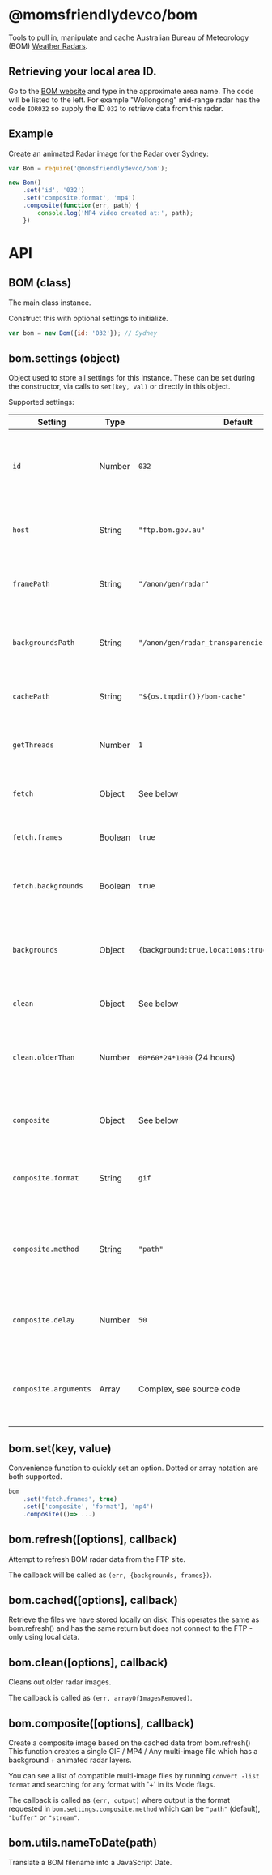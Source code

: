 @momsfriendlydevco/bom
======================
Tools to pull in, manipulate and cache Australian Bureau of Meteorology (BOM) [Weather Radars](http://www.bom.gov.au/products/IDR663.loop.shtml#skip).


Retrieving your local area ID.
------------------------------
Go to the [BOM website](http://www.bom.gov.au/catalogue/anon-ftp.shtml) and type in the approximate area name. The code will be listed to the left. For example "Wollongong" mid-range radar has the code `IDR032` so supply the ID `032` to retrieve data from this radar.


Example
-------
Create an animated Radar image for the Radar over Sydney:

```javascript
var Bom = require('@momsfriendlydevco/bom');

new Bom()
	.set('id', '032')
	.set('composite.format', 'mp4')
	.composite(function(err, path) {
		console.log('MP4 video created at:', path);
	})
```


API
===

BOM (class)
-----------
The main class instance.

Construct this with optional settings to initialize.

```javascript
var bom = new Bom({id: '032'}); // Sydney
```


bom.settings (object)
---------------------
Object used to store all settings for this instance. These can be set during the constructor, via calls to `set(key, val)` or directly in this object.

Supported settings:

| Setting               | Type    | Default                                            | Description                                                                                |
|-----------------------|---------|----------------------------------------------------|--------------------------------------------------------------------------------------------|
| `id`                  | Number  | `032`                                              | The ID of the weather radar to use (see the README file for how to retrieve this           |
| `host`                | String  | `"ftp.bom.gov.au"`                                 | The FTP host to communicate with to retrieve data                                          |
| `framePath`           | String  | `"/anon/gen/radar"`                                | The path on the FTP host where the radar frames are located                                |
| `backgroundsPath`     | String  | `"/anon/gen/radar_transparencies"`                 | The path on the FTP host where the background layers are located                           |
| `cachePath`           | String  | `"${os.tmpdir()}/bom-cache"`                       | Where to locally store cached resources                                                    |
| `getThreads`          | Number  | `1`                                                | How many FTP GET operations to support at once                                             |
| `fetch`               | Object  | See below                                          | Options for fetching data during a call to `refresh()`                                     |
| `fetch.frames`        | Boolean | `true`                                             | Whether to attempt to refresh frame data                                                   |
| `fetch.backgrounds`   | Boolean | `true`                                             | Whether to attempt to refresh background layer data                                        |
| `backgrounds`         | Object  | `{background:true,locations:true,topography:true}` | An object specifying which background layers to fetch / render                             |
| `clean`               | Object  | See below                                          | Options for cleaning resources                                                             |
| `clean.olderThan`     | Number  | `60*60*24*1000` (24 hours)                         | The time (in milliseconds) from now which is used to expire resources                      |
| `composite`           | Object  | See below                                          | Options for compositing an animated Radar file via `composite()`                           |
| `composite.format`    | String  | `gif`                                              | An [ImageMagick](https://www.imagemagick.org) compatible multi-image file format to render |
| `composite.method`    | String  | `"path"`                                           | What to actually return from `composite()`. Can be `"path", "buffer", "stream"`            |
| `composite.delay`     | Number  | `50`                                               | Default delay (in milliseconds) between frames when compositing                            |
| `composite.arguments` | Array   | Complex, see source code                           | The operations to perform via ImageMagick to output the composite file                     |



bom.set(key, value)
-------------------
Convenience function to quickly set an option.
Dotted or array notation are both supported.

```javascript
bom
	.set('fetch.frames', true)
	.set(['composite', 'format'], 'mp4')
	.composite(()=> ...)
```


bom.refresh([options], callback)
--------------------------------
Attempt to refresh BOM radar data from the FTP site.

The callback will be called as `(err, {backgrounds, frames})`.


bom.cached([options], callback)
-------------------------------
Retrieve the files we have stored locally on disk.
This operates the same as bom.refresh() and has the same return but does not connect to the FTP - only using local data.


bom.clean([options], callback)
------------------------------
Cleans out older radar images.

The callback is called as `(err, arrayOfImagesRemoved)`.


bom.composite([options], callback)
----------------------------------
Create a composite image based on the cached data from bom.refresh()
This function creates a single GIF / MP4 / Any multi-image file which has a background + animated radar layers.

You can see a list of compatible multi-image files by running `convert -list format` and searching for any format with '+' in its Mode flags.

The callback is called as `(err, output)` where output is the format requested in `bom.settings.composite.method` which can be `"path"` (default), `"buffer"` or `"stream"`.


bom.utils.nameToDate(path)
--------------------------
Translate a BOM filename into a JavaScript Date.
